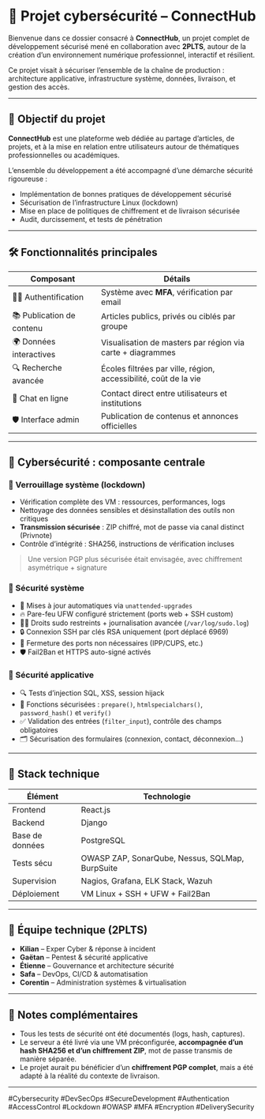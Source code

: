 # 🧠 Projet cybersécurité – ConnectHub

Bienvenue dans ce dossier consacré à **ConnectHub**, un projet complet de développement sécurisé mené en collaboration avec **2PLTS**, autour de la création d’un environnement numérique professionnel, interactif et résilient.

Ce projet visait à sécuriser l’ensemble de la chaîne de production : architecture applicative, infrastructure système, données, livraison, et gestion des accès.

---

## 🧩 Objectif du projet

**ConnectHub** est une plateforme web dédiée au partage d’articles, de projets, et à la mise en relation entre utilisateurs autour de thématiques professionnelles ou académiques.

L’ensemble du développement a été accompagné d’une démarche sécurité rigoureuse :

- Implémentation de bonnes pratiques de développement sécurisé
- Sécurisation de l’infrastructure Linux (lockdown)
- Mise en place de politiques de chiffrement et de livraison sécurisée
- Audit, durcissement, et tests de pénétration

---

## 🛠️ Fonctionnalités principales

| Composant | Détails |
|----------|---------|
| 🧑‍💻 Authentification | Système avec **MFA**, vérification par email |
| 📚 Publication de contenu | Articles publics, privés ou ciblés par groupe |
| 🌍 Données interactives | Visualisation de masters par région via carte + diagrammes |
| 🔍 Recherche avancée | Écoles filtrées par ville, région, accessibilité, coût de la vie |
| 💬 Chat en ligne | Contact direct entre utilisateurs et institutions |
| 🛡️ Interface admin | Publication de contenus et annonces officielles |

---

## 🔐 Cybersécurité : composante centrale

### 🔹 Verrouillage système (lockdown)

- Vérification complète des VM : ressources, performances, logs
- Nettoyage des données sensibles et désinstallation des outils non critiques
- **Transmission sécurisée** : ZIP chiffré, mot de passe via canal distinct (Privnote)
- Contrôle d’intégrité : SHA256, instructions de vérification incluses

> Une version PGP plus sécurisée était envisagée, avec chiffrement asymétrique + signature

### 🔹 Sécurité système

- 🔄 Mises à jour automatiques via `unattended-upgrades`
- 🔥 Pare-feu UFW configuré strictement (ports web + SSH custom)
- 🧑‍🔧 Droits sudo restreints + journalisation avancée (`/var/log/sudo.log`)
- 🔒 Connexion SSH par clés RSA uniquement (port déplacé 6969)
- 🚫 Fermeture des ports non nécessaires (IPP/CUPS, etc.)
- 🛡️ Fail2Ban et HTTPS auto-signé activés

### 🔹 Sécurité applicative

- 🔍 Tests d’injection SQL, XSS, session hijack
- 🧪 Fonctions sécurisées : `prepare()`, `htmlspecialchars()`, `password_hash()` et `verify()`
- ✅ Validation des entrées (`filter_input`), contrôle des champs obligatoires
- 🗂️ Sécurisation des formulaires (connexion, contact, déconnexion…)

---

## 🧬 Stack technique

| Élément      | Technologie |
|--------------|-------------|
| Frontend     | React.js    |
| Backend      | Django      |
| Base de données | PostgreSQL |
| Tests sécu   | OWASP ZAP, SonarQube, Nessus, SQLMap, BurpSuite |
| Supervision  | Nagios, Grafana, ELK Stack, Wazuh |
| Déploiement  | VM Linux + SSH + UFW + Fail2Ban |

---

## 👥 Équipe technique (2PLTS)

- **Kilian** – Exper Cyber & réponse à incident  
- **Gaëtan** – Pentest & sécurité applicative  
- **Étienne** – Gouvernance et architecture sécurité  
- **Safa** – DevOps, CI/CD & automatisation  
- **Corentin** – Administration systèmes & virtualisation

---

## 🧾 Notes complémentaires

- Tous les tests de sécurité ont été documentés (logs, hash, captures).
- Le serveur a été livré via une VM préconfigurée, **accompagnée d’un hash SHA256 et d’un chiffrement ZIP**, mot de passe transmis de manière séparée.
- Le projet aurait pu bénéficier d’un **chiffrement PGP complet**, mais a été adapté à la réalité du contexte de livraison.

---
<!-- Hashtags pour référencement -->
#Cybersecurity #DevSecOps #SecureDevelopment #Authentication #AccessControl #Lockdown #OWASP #MFA #Encryption #DeliverySecurity
